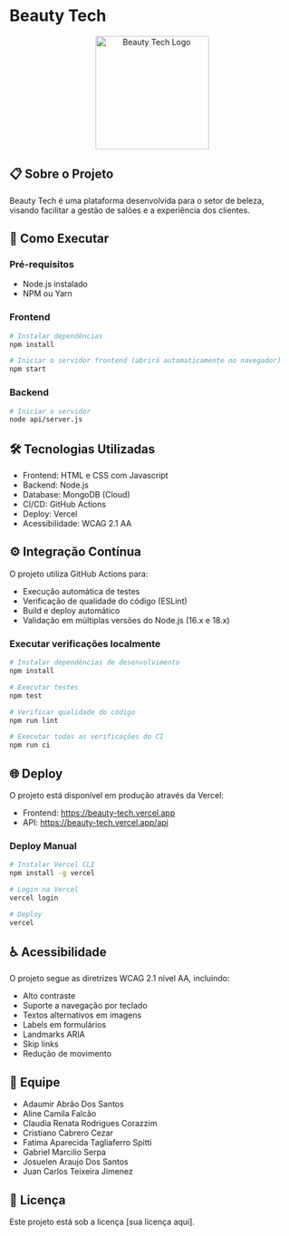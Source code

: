 # Beauty Tech

<p align="center">
  <img src="./assets/logo.png" alt="Beauty Tech Logo" width="200"/>
</p>

## 📋 Sobre o Projeto

Beauty Tech é uma plataforma desenvolvida para o setor de beleza, visando facilitar a gestão de salões e a experiência dos clientes.

## 🚀 Como Executar

### Pré-requisitos
- Node.js instalado
- NPM ou Yarn

### Frontend
```bash
# Instalar dependências
npm install

# Iniciar o servidor frontend (abrirá automaticamente no navegador)
npm start
```

### Backend
```bash
# Iniciar o servidor
node api/server.js
```

## 🛠️ Tecnologias Utilizadas

- Frontend: HTML e CSS com Javascript
- Backend: Node.js
- Database: MongoDB (Cloud)
- CI/CD: GitHub Actions
- Deploy: Vercel
- Acessibilidade: WCAG 2.1 AA

## ⚙️ Integração Contínua

O projeto utiliza GitHub Actions para:
- Execução automática de testes
- Verificação de qualidade do código (ESLint)
- Build e deploy automático
- Validação em múltiplas versões do Node.js (16.x e 18.x)

### Executar verificações localmente
```bash
# Instalar dependências de desenvolvimento
npm install

# Executar testes
npm test

# Verificar qualidade do código
npm run lint

# Executar todas as verificações do CI
npm run ci
```

## 🌐 Deploy

O projeto está disponível em produção através da Vercel:
- Frontend: https://beauty-tech.vercel.app
- API: https://beauty-tech.vercel.app/api

### Deploy Manual
```bash
# Instalar Vercel CLI
npm install -g vercel

# Login na Vercel
vercel login

# Deploy
vercel
```

## ♿ Acessibilidade

O projeto segue as diretrizes WCAG 2.1 nível AA, incluindo:
- Alto contraste
- Suporte a navegação por teclado
- Textos alternativos em imagens
- Labels em formulários
- Landmarks ARIA
- Skip links
- Redução de movimento

## 👥 Equipe

- Adaumir Abrão Dos Santos 
- Aline Camila Falcão 
- Claudia Renata Rodrigues Corazzim 
- Cristiano Cabrero Cezar 
- Fatima Aparecida Tagliaferro Spitti 
- Gabriel Marcilio Serpa 
- Josuelen Araujo Dos Santos 
- Juan Carlos Teixeira Jimenez

## 📝 Licença

Este projeto está sob a licença [sua licença aqui].